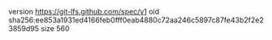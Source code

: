 version https://git-lfs.github.com/spec/v1
oid sha256:ee853a1931ed4166feb0fff0eab4880c72aa246c5897c87fe43b2f2e23859d95
size 560
